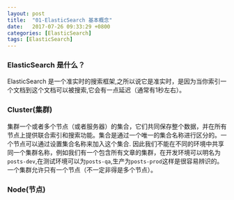```yaml
---
layout: post
title:  "01-ElasticSearch 基本概念"
date:   2017-07-26 09:33:29 +0800
categories: [ElasticSearch]
tags: [ElasticSearch]
---
```

### ElasticSearch 是什么？
ElasticSearch 是一个准实时的搜索框架,之所以说它是准实时，是因为当你索引一个文档到这个文档可以被搜索,它会有一点延迟（通常有1秒左右）。

### Cluster(集群)
集群一个或者多个节点（或者服务器）的集合，它们共同保存整个数据，并在所有节点上提供联合索引和搜索功能。集合是通过一个唯一的集合名称进行区分的。一个节点可以通过设置集合名称来加入这个集合.
因此我们不能在不同的环境中共享同一个集群名称，例如我们有一个包含所有文章的集群，在开发环境可以明名为 `posts-dev`,在测试环境可以为`posts-qa`,生产为`posts-prod`这样是很容易辨识的。
一个集群允许只有一个节点（不一定非得是多个节点）。
### Node(节点)

